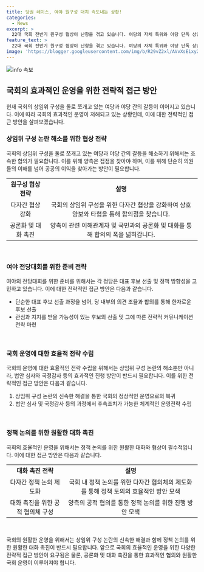 ```yaml
---
title: 당권 레이스, 여야 원구성 대치 속도내는 상황!
categories:
  - News
excerpt: >
  22대 국회 전반기 원구성 협상이 난항을 겪고 있습니다. 여당의 자체 특위와 야당 단독 상임위, 둘로 쪼개진 채 평행선을 달리며 접점을 찾지 못하고 있습니다. 국회의장의 촉구와 여야 회동 속에서 의미 있는 진전을 기대하기도 합니다. 국민의힘은 원구성 전면 백지화를 주장하고 있으며, 민주당은 법안 빠른 추진을 계획하고 있습니다. 또한, 국민의힘이 여당을 방탄용으로 법사위를 사수하는 것이라 주장하며 대립이 심화되고 있습니다. 덧붙여 여야 전당대회 준비와 당 대표 사퇴 시한 개정에 대한 내용도 다루고 있습니다.
feature_text: >
  22대 국회 전반기 원구성 협상이 난항을 겪고 있습니다. 여당의 자체 특위와 야당 단독 상임위, 둘로 쪼개진 채 평행선을 달리며 접점을 찾지 못하고 있습니다. 국회의장의 촉구와 여야 회동 속에서 의미 있는 진전을 기대하기도 합니다. 국민의힘은 원구성 전면 백지화를 주장하고 있으며, 민주당은 법안 빠른 추진을 계획하고 있습니다. 또한, 국민의힘이 여당을 방탄용으로 법사위를 사수하는 것이라 주장하며 대립이 심화되고 있습니다. 덧붙여 여야 전당대회 준비와 당 대표 사퇴 시한 개정에 대한 내용도 다루고 있습니다.
image: 'https://blogger.googleusercontent.com/img/b/R29vZ2xl/AVvXsEixyZcFfHzMRdzZMjFBmAUKJYCLCGyLL1o632UiGVXcaFdKo_bkvkuCioo0uUKlGfBVcT3P84aROyZIXSBEx3Aw5nCQ3pTgDom1WDC4m8eifvWiAmWEEVb4x6G_l8C0QH225ldMjyaFvpxGEBGNO37VmDTDMHGhJPq73UglMfDca1-0aw/s1600/blogspot.png'
---
```


<p><img src="https://blogger.googleusercontent.com/img/b/R29vZ2xl/AVvXsEixyZcFfHzMRdzZMjFBmAUKJYCLCGyLL1o632UiGVXcaFdKo_bkvkuCioo0uUKlGfBVcT3P84aROyZIXSBEx3Aw5nCQ3pTgDom1WDC4m8eifvWiAmWEEVb4x6G_l8C0QH225ldMjyaFvpxGEBGNO37VmDTDMHGhJPq73UglMfDca1-0aw/s1600/blogspot.png" alt="info 속보" /></p>

<h2 data-ke-size="size26">국회의 효과적인 운영을 위한 전략적 접근 방안</h2>

<p data-ke-size="size16">현재 국회의 상임위 구성을 둘로 쪼개고 있는 여당과 야당 간의 갈등이 이어지고 있습니다. 이에 따라 국회의 효과적인 운영이 저해되고 있는 상황인데, 이에 대한 전략적인 접근 방안을 살펴보겠습니다.</p>

<h3 data-ke-size="size24">상임위 구성 논란 해소를 위한 협상 전략</h3>

<p data-ke-size="size16">국회의 상임위 구성을 둘로 쪼개고 있는 여당과 야당 간의 갈등을 해소하기 위해서는 조속한 합의가 필요합니다. 이를 위해 양측은 접점을 찾아야 하며, 이를 위해 단순히 의원들의 이해를 넘어 공공의 이익을 찾아가는 방안이 필요합니다.</p>

<table>
    <tr>
        <td style="text-align: center; height: 17px;"><b>원구성 협상 전략</b></td>
        <td style="text-align: center; height: 17px;"><b>설명</b></td>
    </tr>
    <tr>
        <td style="text-align: center; height: 17px;">다자간 협상 강화</td>
        <td style="text-align: center; height: 17px;">국회의 상임위 구성을 위한 다자간 협상을 강화하여 상호 양보와 타협을 통해 합의점을 찾습니다.</td>
    </tr>
    <tr>
        <td style="text-align: center; height: 17px;">공론화 및 대화 촉진</td>
        <td style="text-align: center; height: 17px;">양측이 관련 이해관계자 및 국민과의 공론화 및 대화를 통해 합의의 폭을 넓혀갑니다.</td>
    </tr>
</table>

<p data-ke-size="size16">&nbsp;</p>

<h3 data-ke-size="size24">여야 전당대회를 위한 준비 전략</h3>

<p data-ke-size="size16">여야의 전당대회를 위한 준비를 위해서는 각 정당은 대표 후보 선출 및 정책 방향성을 고민하고 있습니다. 이에 대한 전략적인 접근 방안은 다음과 같습니다.</p>

<ul>
    <li>단순한 대표 후보 선출 과정을 넘어, 당 내부의 의견 조율과 합의를 통해 한자로운 후보 선출</li>
    <li>관심과 지지를 받을 가능성이 있는 후보의 선출 및 그에 따른 전략적 커뮤니케이션 전략 마련</li>
</ul>

<p data-ke-size="size16">&nbsp;</p>

<h3 data-ke-size="size24">국회 운영에 대한 효율적 전략 수립</h3>

<p data-ke-size="size16">국회의 운영에 대한 효율적인 전략 수립을 위해서는 상임위 구성 논란의 해소뿐만 아니라, 법안 심사와 국정감사 등의 효과적인 진행 방안이 반드시 필요합니다. 이를 위한 전략적인 접근 방안은 다음과 같습니다.</p>

<ol>
    <li>상임위 구성 논란의 신속한 해결을 통한 국회의 정상적인 운영으로의 복귀</li>
    <li>법안 심사 및 국정감사 등의 과정에서 후속조치가 가능한 체계적인 운영전략 수립</li>
</ol>

<p data-ke-size="size16">&nbsp;</p>

<h3 data-ke-size="size24">정책 논의를 위한 원활한 대화 촉진</h3>

<p data-ke-size="size16">국회의 효율적인 운영을 위해서는 정책 논의를 위한 원활한 대화와 협상이 필수적입니다. 이에 대한 접근 방안은 다음과 같습니다.</p>

<table>
    <tr>
        <td style="text-align: center; height: 17px;"><b>대화 촉진 전략</b></td>
        <td style="text-align: center; height: 17px;"><b>설명</b></td>
    </tr>
    <tr>
        <td style="text-align: center; height: 17px;">다자간 정책 논의 제도화</td>
        <td style="text-align: center; height: 17px;">국회 내 정책 논의를 위한 다자간 협의체의 제도화를 통해 정책 토의의 효율적인 방안 모색</td>
    </tr>
    <tr>
        <td style="text-align: center; height: 17px;">대화 촉진을 위한 공적 협의체 구성</td>
        <td style="text-align: center; height: 17px;">양측의 공적 협의를 통한 정책 논의를 위한 진행 방안 모색</td>
    </tr>
</table>

<p data-ke-size="size16">&nbsp;</p>

<p data-ke-size="size16">국회의 원활한 운영을 위해서는 상임위 구성 논란의 신속한 해결과 함께 정책 논의를 위한 원활한 대화 촉진이 반드시 필요합니다. 앞으로 국회의 효율적인 운영을 위한 다양한 전략적 접근 방안이 요구됨은 물론, 공론화 및 대화 촉진을 통한 효과적인 협의와 원활한 국회 운영이 이루어져야 합니다.</p>

